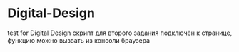 # Digital-Design
test for Digital Design
скрипт для второго задания подключён к странице, функцию можно вызвать из консоли браузера
